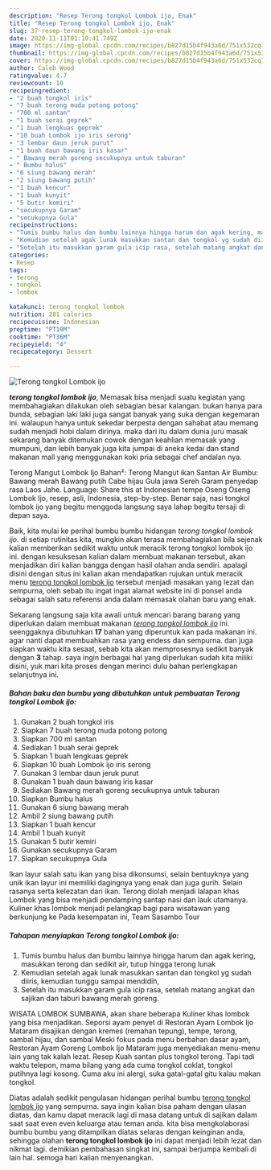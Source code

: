 ```yaml
---
description: "Resep Terong tongkol Lombok ijo, Enak"
title: "Resep Terong tongkol Lombok ijo, Enak"
slug: 37-resep-terong-tongkol-lombok-ijo-enak
date: 2020-11-11T01:10:41.749Z
image: https://img-global.cpcdn.com/recipes/b827d15b4f943a6d/751x532cq70/terong-tongkol-lombok-ijo-foto-resep-utama.jpg
thumbnail: https://img-global.cpcdn.com/recipes/b827d15b4f943a6d/751x532cq70/terong-tongkol-lombok-ijo-foto-resep-utama.jpg
cover: https://img-global.cpcdn.com/recipes/b827d15b4f943a6d/751x532cq70/terong-tongkol-lombok-ijo-foto-resep-utama.jpg
author: Caleb Wood
ratingvalue: 4.7
reviewcount: 10
recipeingredient:
- "2 buah tongkol iris"
- "7 buah terong muda potong potong"
- "700 ml santan"
- "1 buah serai geprek"
- "1 buah lengkuas geprek"
- "10 buah Lombok ijo iris serong"
- "3 lembar daun jeruk purut"
- "1 buah daun bawang iris kasar"
- " Bawang merah goreng secukupnya untuk taburan"
- " Bumbu halus"
- "6 siung bawang merah"
- "2 siung bawang putih"
- "1 buah kencur"
- "1 buah kunyit"
- "5 butir kemiri"
- "secukupnya Garam"
- "secukupnya Gula"
recipeinstructions:
- "Tumis bumbu halus dan bumbu lainnya hingga harum dan agak kering, masukkan terong dan sedikit air, tutup hingga terong lunak"
- "Kemudian setelah agak lunak masukkan santan dan tongkol yg sudah diiris, kemudian tunggu sampai mendidih,"
- "Setelah itu masukkan garam gula icip rasa, setelah matang angkat dan sajikan dan taburi bawang merah goreng."
categories:
- Resep
tags:
- terong
- tongkol
- lombok

katakunci: terong tongkol lombok 
nutrition: 281 calories
recipecuisine: Indonesian
preptime: "PT10M"
cooktime: "PT36M"
recipeyield: "4"
recipecategory: Dessert

---
```



![Terong tongkol Lombok ijo](https://img-global.cpcdn.com/recipes/b827d15b4f943a6d/751x532cq70/terong-tongkol-lombok-ijo-foto-resep-utama.jpg)

<b><i>terong tongkol lombok ijo</i></b>, Memasak bisa menjadi suatu kegiatan yang membahagiakan dilakukan oleh sebagian besar kalangan. bukan hanya para bunda, sebagian laki laki juga sangat banyak yang suka dengan kegemaran ini. walaupun hanya untuk sekedar berpesta dengan sahabat atau memang sudah menjadi hobi dalam dirinya. maka dari itu dalam dunia juru masak sekarang banyak ditemukan cowok dengan keahlian memasak yang mumpuni, dan lebih banyak juga kita jumpai di aneka kedai dan stand makanan mall yang menggunakan koki pria sebagai chef andalan nya.

Terong Mangut Lombok Ijo Bahan²: Terong Mangut ikan Santan Air Bumbu: Bawang merah Bawang putih Cabe hijau Gula jawa Sereh Garam penyedap rasa Laos Jahe. Language: Share this at Indonesian tempe Oseng Oseng Lombok Ijo, resep, asli, Indonesia, step-by-step. Benar saja, nasi tongkol lombok ijo yang begitu menggoda langsung saya lahap begitu tersaji di depan saya.

Baik, kita mulai ke perihal bumbu bumbu hidangan <i>terong tongkol lombok ijo</i>. di setiap rutinitas kita, mungkin akan terasa membahagiakan bila sejenak kalian memberikan sedikit waktu untuk meracik terong tongkol lombok ijo ini. dengan kesuksesan kalian dalam membuat makanan tersebut, akan menjadikan diri kalian bangga dengan hasil olahan anda sendiri. apalagi disini dengan situs ini kalian akan mendapatkan rujukan untuk meracik menu <u>terong tongkol lombok ijo</u> tersebut menjadi masakan yang lezat dan sempurna, oleh sebab itu ingat ingat alamat website ini di ponsel anda sebagai salah satu referensi anda dalam memasak olahan baru yang enak.


Sekarang langsung saja kita awali untuk mencari barang barang yang diperlukan dalam membuat makanan <u><i>terong tongkol lombok ijo</i></u> ini. seenggaknya dibutuhkan <b>17</b> bahan yang diperuntuk kan pada makanan ini. agar nanti dapat membuahkan rasa yang endess dan sempurna. dan juga siapkan waktu kita sesaat, sebab kita akan memprosesnya sedikit banyak dengan <b>3</b> tahap. saya ingin berbagai hal yang diperlukan sudah kita miliki disini, yuk mari kita proses dengan merinci dulu bahan perlengkapan selanjutnya ini.

<!--inarticleads1-->

##### Bahan baku dan bumbu yang dibutuhkan untuk pembuatan Terong tongkol Lombok ijo:

1. Gunakan 2 buah tongkol iris
1. Siapkan 7 buah terong muda potong potong
1. Siapkan 700 ml santan
1. Sediakan 1 buah serai geprek
1. Siapkan 1 buah lengkuas geprek
1. Siapkan 10 buah Lombok ijo iris serong
1. Gunakan 3 lembar daun jeruk purut
1. Gunakan 1 buah daun bawang iris kasar
1. Sediakan  Bawang merah goreng secukupnya untuk taburan
1. Siapkan  Bumbu halus
1. Gunakan 6 siung bawang merah
1. Ambil 2 siung bawang putih
1. Siapkan 1 buah kencur
1. Ambil 1 buah kunyit
1. Gunakan 5 butir kemiri
1. Gunakan secukupnya Garam
1. Siapkan secukupnya Gula


Ikan layur salah satu ikan yang bisa dikonsumsi, selain bentuyknya yang unik ikan layur ini memiliki dagingnya yang enak dan juga gurih. Selain rasanya serta kelezatan dari ikan. Terong diolah menjadi lalapan khas Lombok yang bisa menjadi pendamping santap nasi dan lauk utamanya. Kuliner khas lombok menjadi pelangkap bagi para wisatawan yang berkunjung ke Pada kesempatan ini, Team Sasambo Tour 

<!--inarticleads2-->

##### Tahapan menyiapkan Terong tongkol Lombok ijo:

1. Tumis bumbu halus dan bumbu lainnya hingga harum dan agak kering, masukkan terong dan sedikit air, tutup hingga terong lunak
1. Kemudian setelah agak lunak masukkan santan dan tongkol yg sudah diiris, kemudian tunggu sampai mendidih,
1. Setelah itu masukkan garam gula icip rasa, setelah matang angkat dan sajikan dan taburi bawang merah goreng.


WISATA LOMBOK SUMBAWA, akan share beberapa Kuliner khas lombok yang bisa menjadikan. Seporsi ayam penyet di Restoran Ayam Lombok Ijo Mataram disajikan dengan kremes (remahan tepung), tempe, terong, sambal hijau, dan sambal Meski fokus pada menu berbahan dasar ayam, Restoran Ayam Goreng Lombok Ijo Mataram juga menyediakan menu-menu lain yang tak kalah lezat. Resep Kuah santan plus tongkol terong. Tapi tadi waktu telepon, mama bilang yang ada cuma tongkol coklat, tongkol putihnya lagi kosong. Cuma aku ini alergi, suka gatal-gatal gitu kalau makan tongkol. 

Diatas adalah sedikit pengulasan hidangan perihal bumbu <u>terong tongkol lombok ijo</u> yang sempurna. saya ingin kalian bisa paham dengan ulasan diatas, dan kamu dapat meracik lagi di masa datang untuk di sajikan dalam saat saat even even keluarga atau teman anda. kita bisa mengkolaborasi bumbu bumbu yang ditampilkan diatas selaras dengan keinginan anda, sehingga olahan <b>terong tongkol lombok ijo</b> ini dapat menjadi lebih lezat dan nikmat lagi. demikian pembahasan singkat ini, sampai berjumpa kembali di lain hal. semoga hari kalian menyenangkan.
